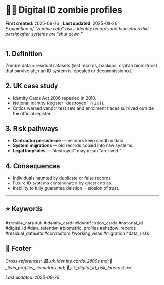 # 🧟‍♀️ Digital ID zombie profiles  
**First created:** 2025-09-26 | **Last updated:** 2025-09-26  
*Exploration of “zombie data” risks: identity records and biometrics that persist after systems are “shut down.”*  

---

## 1. Definition  
Zombie data = residual datasets (test records, backups, orphan biometrics) that survive after an ID system is repealed or decommissioned.  

## 2. UK case study  
- Identity Cards Act 2006 repealed in 2010.  
- National Identity Register “destroyed” in 2011.  
- Critics warned vendor test sets and enrolment traces survived outside the official register.  

## 3. Risk pathways  
- **Contractor persistence** — vendors keep sandbox data.  
- **System migrations** — old records copied into new systems.  
- **Legal loopholes** — “destroyed” may mean “archived.”  

## 4. Consequences  
- Individuals haunted by duplicate or false records.  
- Future ID systems contaminated by ghost entries.  
- Inability to fully guarantee deletion = erosion of trust.  

---

## ⭐ Keywords  
#zombie_data #uk #identity_cards #identification_cards #national_id #digital_id #data_retention #biometric_profiles #shadow_records #residual_datasets #contractors #working_visas #migration #data_risks  

## 🏮 Footer  
*Cross-references: 🏛️_uk_identity_cards_2000s.md; 👥_twin_profiles_biometrics.md; 🔮_uk_digital_id_risk_forecast.md*  

_Last updated: 2025-09-26_  
